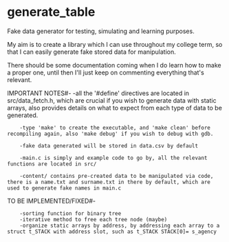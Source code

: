 # generate_table

Fake data generator for testing, simulating and learning purposes. 

My aim is to create a library which I can use throughout my college term, so that I can easily generate fake stored data for manipulation.

There should be some documentation coming when I do learn how to make a proper one, until then I'll just keep on commenting everything that's relevant.

IMPORTANT NOTES#-
        -all the '#define' directives are located in src/data_fetch.h, which are crucial if you wish to generate data with static arrays, also provides details on what to expect from each type of data to be generated.

        -type 'make' to create the executable, and 'make clean' before recompiling again, also 'make debug' if you wish to debug with gdb.

        -fake data generated will be stored in data.csv by default

        -main.c is simply and example code to go by, all the relevant functions are located in src/

        -content/ contains pre-created data to be manipulated via code, there is a name.txt and surname.txt in there by default, which are used to generate fake names in main.c

TO BE IMPLEMENTED/FIXED#-
        
        -sorting function for binary tree
        -iterative method to free each tree node (maybe)
        -organize static arrays by address, by addressing each array to a struct t_STACK with address slot, such as t_STACK STACK[0]= s_agency
